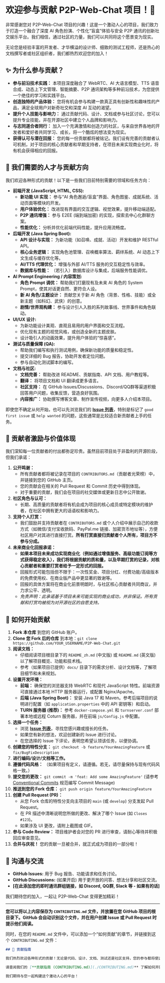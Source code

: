 # 欢迎参与贡献 P2P-Web-Chat 项目！🎉

非常感谢您对 P2P-Web-Chat 项目的兴趣！这是一个激动人心的项目，我们致力于打造一个融合了深度 AI 角色扮演、个性化“盲盒”体验与安全 P2P 通讯的创新社交娱乐平台。我们相信，通过社区的力量，我们可以共同将这个愿景变为现实。

无论您是经验丰富的开发者、才华横溢的设计师、细致的测试工程师，还是热心的文档撰写者或社区组织者，我们都热烈欢迎您的加入！

## ✨ 为什么参与贡献？

*   **参与前沿技术实践：** 本项目深度融合了 WebRTC、AI 大语言模型、TTS 语音合成、动态上下文管理、智能摘要、P2P 通讯架构等多种前沿技术，为您提供一个绝佳的学习和实践平台。
*   **创造独特的产品体验：** 您将有机会参与构建一款真正具有创新性和趣味性的产品，满足全球用户对新奇社交和深度 AI 互动的渴望。
*   **提升个人技能与影响力：** 通过贡献代码、设计、文档或参与社区讨论，您可以提升专业技能，并在开源社区中建立个人品牌和影响力。
*   **与志同道合者同行：** 加入一个充满激情和创造力的社区，与来自世界各地的开发者和爱好者共同学习、成长，将一个酷炫的想法变为现实。
*   **获得认可与潜在回报：** 您的每一份贡献都将被铭记。我们设有完善的贡献者认可机制，对于项目的核心贡献者和早期支持者，在项目未来实现商业化时，将有机会获得相应的回报。

## 🚀 我们需要的人才与贡献方向

我们欢迎各种形式的贡献！以下是一些我们目前特别需要的领域和任务方向：

*   **前端开发 (JavaScript, HTML, CSS):**
    *   **新功能 UI 实现：** 参与“AI 角色邂逅/盲盒”界面、角色图鉴、成就系统、活动页面等模块的开发。
    *   **用户体验优化：** 改进现有界面的交互逻辑、视觉效果，提升移动端适配。
    *   **P2P 通讯增强：** 参与 E2EE (端到端加密) 的实现，探索去中心化群聊方案。
    *   **性能优化：** 分析并优化前端代码性能，提升应用流畅度。
*   **后端开发 (Java Spring Boot):**
    *   **API 设计与实现：** 为新功能（如召唤、成就、活动）开发和维护 RESTful API。
    *   **核心业务逻辑：** 实现角色池管理、召唤概率算法、羁绊系统、AI 动态上下文生成与缓存优化等。
    *   **AI/TTS 代理优化：** 增强与外部 AI/TTS 服务的交互稳定性与效率。
    *   **数据库与性能：** （若引入）数据库设计与集成，后端服务性能调优。
*   **AI Prompt Engineering / 内容策划:**
    *   **角色 Prompt 调优：** 帮助我们打磨现有及未来 AI 角色的 System Prompt，使其对话更自然、更符合人设。
    *   **新 AI 角色/主题设计：** 贡献您关于新 AI 角色（背景、性格、技能）或全新主题（如科幻、武侠）的创意。
    *   **剧情/世界观构建：** 参与设计引人入胜的系列故事线、世界事件和角色联动。
*   **UI/UX 设计:**
    *   为新功能设计美观、直观且易用的用户界面和交互流程。
    *   优化现有主题的视觉风格，或创造全新的主题皮肤。
    *   设计吸引人的动画效果，提升用户体验的“惊喜感”。
*   **测试与质量保障 (QA):**
    *   帮助我们编写和执行测试用例，确保新功能的质量和稳定性。
    *   提交详细的 Bug 报告，协助开发者定位问题。
    *   参与自动化测试脚本的编写。
*   **文档与社区:**
    *   **文档完善：** 帮助改进 README、贡献指南、API 文档、用户教程等。
    *   **翻译：** 将项目文档和 UI 翻译成更多语言。
    *   **社区支持：** 在 GitHub Issues/Discussions、Discord/QQ群等渠道积极回答用户问题，收集反馈，营造良好氛围。
    *   **内容推广：** 协助撰写博客文章、制作宣传视频，向更多人介绍本项目。

即使您不确定从何开始，也可以先浏览我们的 [**Issue 列表**](https://github.com/git-hub-cc/P2P-Web-Chat/issues)，特别是标记了 `good first issue` 或 `help wanted` 的问题，这些通常是比较适合新贡献者上手的任务。

## 💖 贡献者激励与价值体现

我们深知每一位贡献者的付出都弥足珍贵。虽然目前项目处于非盈利的开源阶段，但我们承诺：

1.  **公开鸣谢：**
    *   所有贡献者都将被记录在项目的 `CONTRIBUTORS.md`（贡献者光荣榜）中，并链接到您的 GitHub 主页。
    *   您的贡献会在相关的 Pull Request 和 Commit 历史中得到体现。
    *   对于重要的贡献，我们会在项目的社交媒体或更新日志中公开致谢。
2.  **社区角色与认可：**
    *   长期、高质量的贡献者将有机会成为项目的核心成员或特定模块的维护者，在社区中拥有更大的话语权和影响力。
3.  **支持个人打赏：**
    *   我们鼓励并支持贡献者在 `CONTRIBUTORS.md` 或个人介绍中展示自己的收款方式（如微信/支付宝收款码、PayPal.me 链接、加密货币地址等），方便社区用户对其进行直接打赏。**所有打赏直接归贡献者个人所有，项目方不参与分成。**
4.  **未来商业化回报承诺：**
    *   **如果本项目未来成功实现商业化（例如通过增值服务、高级功能订阅等方式获得稳定收入），我们将根据贡献的质和量，以及早期打赏的记录，对核心贡献者和重要打赏者给予一定形式的回报。**
    *   回报形式可能包括但不限于：一次性奖金、项目分红、付费功能/高级版本的免费使用权、在商业版产品中更显著的致谢等。
    *   回报的具体方案将在商业化前景明朗时，与社区核心贡献者共同商议，并力求公平、透明。
    *   *免责声明：此承诺基于项目未来可能实现的商业成功，并非保证。所有贡献和打赏均被视为对开源社区的自愿支持。*

## 🚀 如何开始贡献

1.  **Fork 本仓库** 到您的 GitHub 账户。
2.  **Clone 您 Fork 后的仓库** 到本地：`git clone https://github.com/YOUR_USERNAME/P2P-Web-Chat.git`
3.  **阅读文档：**
    *   仔细阅读项目根目录下的 `README_zh.md` (中文版) 或 `README.md` (英文版) 以了解项目概览、功能和技术栈。
    *   参考（如果项目已提供）`docs/` 目录下的需求分析、设计文档等，了解项目细节和未来规划。
4.  **设置开发环境：**
    *   **前端：** 确保您的浏览器支持 WebRTC 和现代 JavaScript 特性。前端资源可直接通过本地 HTTP 服务器运行，或配置 Nginx/Apache。
    *   **后端 (Java Spring Boot)：** 安装 Java 17 和 Maven。参考后端项目的说明进行配置（如 `application.properties` 中的 API 密钥等）和启动。
    *   **TURN 服务器 (推荐)：** 参考 `docker-compose.yml` 和 `turnserver.conf` 部署本地或远程 Coturn 服务器，并在前端 `js/Config.js` 中配置。
5.  **选择一个任务：**
    *   浏览 [**Issue 列表**](https://github.com/git-hub-cc/P2P-Web-Chat/issues)，寻找您感兴趣或擅长的任务。
    *   如果您有新的想法，欢迎创建新的 Issue 进行讨论。
    *   在您选择的 Issue 下评论，表明您希望认领该任务，以便协调。
6.  **创建您的特性分支：** `git checkout -b feature/YourAmazingFeature` 或 `fix/BugFixDescription`
7.  **进行编码/设计/文档等工作。**
8.  **遵循代码风格：** （如果项目有定义，请遵循。若无，请尽量保持与现有代码风格一致。）
9.  **提交您的更改：** `git commit -m 'feat: Add some AmazingFeature'` (请参考 [Conventional Commits](https://www.conventionalcommits.org/) 规范编写 Commit Message)
10. **推送到您的 Fork 仓库：** `git push origin feature/YourAmazingFeature`
11. **创建 Pull Request (PR)：**
    *   从您 Fork 仓库的特性分支向主项目的 `main` (或 `develop`) 分支发起 Pull Request。
    *   在 PR 描述中清晰说明您所做的更改、解决了哪个 Issue (如 `Closes #123`)。
    *   如果涉及 UI 更改，请附上截图或 GIF。
12. **参与 Code Review：** 项目维护者会对您的 PR 进行审查，请耐心等待并积极回应审查意见。
13. **合并与庆祝！** 您的贡献一旦被合并，就正式成为项目的一部分啦！

## 💬 沟通与交流

*   **GitHub Issues:** 用于 Bug 报告、功能请求和任务讨论。
*   **GitHub Discussions:** (如果开启) 用于更开放的问答、想法分享和社区交流。
*   **[在此添加您的即时通讯群组链接，如 Discord, QQ群, Slack 等 - 如果有的话]**

我们期待您的加入，一起让 P2P-Web-Chat 变得更加精彩！

---

**您可以将以上内容保存为 `CONTRIBUTING.md` 文件，并放置在您 GitHub 项目的根目录下。GitHub 会自动识别这个文件，并在用户创建 Issue 或 Pull Request 时提示他们阅读。**

同时，在您的 `README.md` 文件中，可以添加一个“如何贡献”的章节，并链接到这个 `CONTRIBUTING.md` 文件：

```markdown
## 🤝 贡献指南

我们热烈欢迎各种形式的贡献！无论是代码、设计、文档、测试还是社区支持，您的参与都将使这个项目变得更好。

请查阅我们的 [**贡献指南 (CONTRIBUTING.md)](./CONTRIBUTING.md)** 了解如何开始。

我们期待与您一起构建这个激动人心的平台！